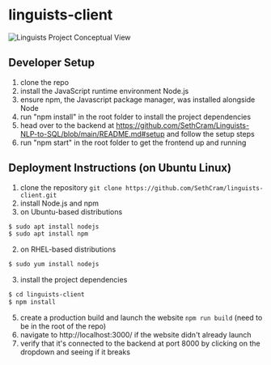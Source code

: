 # linguists-client
![Linguists Project Conceptual View](https://user-images.githubusercontent.com/86444777/219822992-974e45b1-fb9a-4600-90f9-78c37d9c9c89.png)

## Developer Setup
1. clone the repo
2. install the JavaScript runtime environment Node.js 
3. ensure npm, the Javascript package manager, was installed alongside Node
4. run "npm install" in the root folder to install the project dependencies
5. head over to the backend at https://github.com/SethCram/Linguists-NLP-to-SQL/blob/main/README.md#setup and follow the setup steps
6. run "npm start" in the root folder to get the frontend up and running

## Deployment Instructions (on Ubuntu Linux)
1. clone the repository `git clone https://github.com/SethCram/linguists-client.git`
2. install Node.js and npm 
  1. on Ubuntu-based distributions
  ```sh
  $ sudo apt install nodejs
  $ sudo apt install npm
  ```
  2. on RHEL-based distributions
  ```sh
  $ sudo yum install nodejs
  ```
3. install the project dependencies
  ```sh
  $ cd linguists-client
  $ npm install
  ```
5. create a production build and launch the website `npm run build` (need to be in the root of the repo)
6. navigate to http://localhost:3000/ if the website didn't already launch
7. verify that it's connected to the backend at port 8000 by clicking on the dropdown and seeing if it breaks
